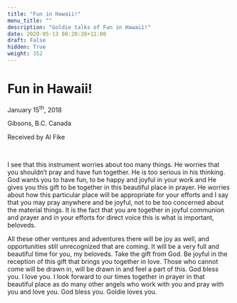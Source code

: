 ```yaml
---
title: "Fun in Hawaii!"
menu_title: ""
description: "Goldie talks of Fun in Hawaii!"
date: 2020-05-13 08:20:28+11:00
draft: False
hidden: True
weight: 352
---
```

# Fun in Hawaii!

January 15<sup>th</sup>, 2018

Gibsons, B.C. Canada

Received by Al Fike

 

I see that this instrument worries about too many things. He worries that you shouldn’t pray and have fun together. He is too serious in his thinking. God wants you to have fun, to be happy and joyful in your work and He gives you this gift to be together in this beautiful place in prayer. He worries about how this particular place will be appropriate for your efforts and I say that you may pray anywhere and be joyful, not to be too concerned about the material things. It is the fact that you are together in joyful communion and prayer and in your efforts for direct voice this is what is important, beloveds. 

All these other ventures and adventures there will be joy as well, and opportunities still unrecognized that are coming. It will be a very full and beautiful time for you, my beloveds. Take the gift from God. Be joyful in the reception of this gift that brings you together in love. Those who cannot come will be drawn in, will be drawn in and feel a part of this. 
God bless you. I love you. I look forward to our times together in prayer in that beautiful place as do many other angels who work with you and pray with you and love you. God bless you. Goldie loves you.